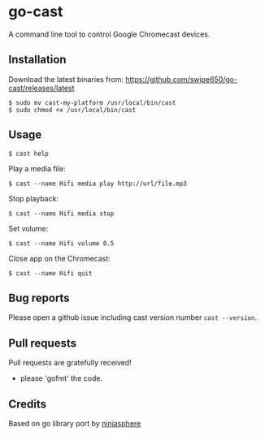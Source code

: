 # go-cast

A command line tool to control Google Chromecast devices.

## Installation

Download the latest binaries from:
https://github.com/swipe650/go-cast/releases/latest

    $ sudo mv cast-my-platform /usr/local/bin/cast
    $ sudo chmod +x /usr/local/bin/cast

## Usage

	$ cast help

Play a media file:

	$ cast --name Hifi media play http://url/file.mp3

Stop playback:

	$ cast --name Hifi media stop

Set volume:

	$ cast --name Hifi volume 0.5

Close app on the Chromecast:

	$ cast --name Hifi quit

## Bug reports

Please open a github issue including cast version number `cast --version`.

## Pull requests

Pull requests are gratefully received!

- please 'gofmt' the code.

## Credits

Based on go library port by [ninjasphere](https://github.com/ninjasphere/node-cast)
